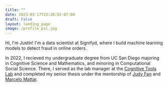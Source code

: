 ```yaml
---
title: ""
date: 2023-03-17T23:28:52-07:00
draft: False
layout: landing_page
image: /profile_pic.jpg
---
```


Hi, I'm Justin! I'm a data scientist at Signifyd, where I build machine learning models to detect fraud in online orders. 


In 2022, I recieved my undergraduate degree from UC San Diego majoring in Cognitive Science and Mathematics, and minoring in Computational Social Science. There, I served as the lab manager at the [Cognitive Tools Lab](https://cogtoolslab.github.io/) and completed my senior thesis under the mentorship of [Judy Fan](https://cogtoolslab.github.io/people.html) and [Marcelo Mattar](https://as.nyu.edu/faculty/marcelo-mattar.html).